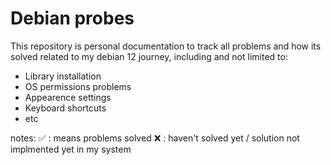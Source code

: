 # Debian probes
This repository is personal documentation to track all problems and how its solved related to my debian 12 journey, including and not limited to: 
- Library installation 
- OS permissions problems
- Appearence settings
- Keyboard shortcuts
- etc


notes: 
✅ : means problems solved 
❌ : haven't solved yet / solution not implmented yet in my system 
